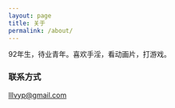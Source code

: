 ```yaml
---
layout: page
title: 关于
permalink: /about/
---
```


92年生，待业青年。喜欢手淫，看动画片，打游戏。

### 联系方式

[lllvyp@gmail.com](mailto:lllvyp@gmail.com)